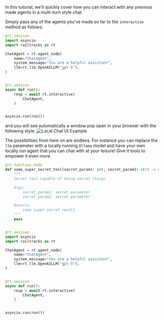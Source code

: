 In this tutorial, we'll quickly cover how you can interact with any previous made agents in a multi-turn style chat.

Simply pass any of the agents you've made so far to the `interactive` method as follows:
```python
@rt.session
import asyncio
import railtracks as rt

ChatAgent = rt.agent_node(
    name="ChatAgent",
    system_message="You are a helpful assistant",
    llm=rt.llm.OpenAILLM("gpt-5"),
)


@rt.session
async def run():
    resp = await rt.interactive(
        ChatAgent,
    )


asyncio.run(run())
```
and you will see automatically a window pop open in your browser with the following style:
![Local Chat UI Example](../assets/local_chat/local_chat.png)

The possibilities from here on are endless. For instance you can replace the `llm` parameter with a locally running `Ollama` model and have your own locally run agent that you can chat with at your leisure! Give it tools to empower it even more.

```python
@rt.function_node
def some_super_secret_tool(secret_param1: int, secret_param2: str) -> str:
    """
    Secret tool capable of doing secret things

    Args:
        secret_param1: secret parameter
        secret_param2: secret parameter

    Returns:
        some super secret result
    """
    pass


@rt.session
import asyncio
import railtracks as rt

ChatAgent = rt.agent_node(
    name="ChatAgent",
    system_message="You are a helpful assistant",
    llm=rt.llm.OpenAILLM("gpt-5"),
)


@rt.session
async def run():
    resp = await rt.interactive(
        ChatAgent,
    )


asyncio.run(run())
```